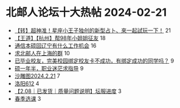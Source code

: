 # 北邮人论坛十大热帖 2024-02-21

- [【转】超神准！星座小王子独创的新型占卜、來一起試玩一下！](https://bbs.byr.cn/article/Constellations/326533) 21
- [【王道】【杭州】帮98年小姐姐征友](https://bbs.byr.cn/article/Friends/2050571) 18
- [通信本硕回辽宁有什么工作机会](https://bbs.byr.cn/article/NorthEast/945496) 16
- [求北邮人在上海的群](https://bbs.byr.cn/article/BYRatSH/8276) 10
- [已毕业校友，完美校园绑定校友卡不成功，有绑定成功的同学吗？](https://bbs.byr.cn/article/CampusCard/23267) 9
- [硕一年半，职业迷茫求指导](https://bbs.byr.cn/article/WorkLife/1210385) 9
- [沙雕图2024.2.21](https://bbs.byr.cn/article/Picture/3358426) 7
- [洛阳612](https://bbs.byr.cn/article/Henan/389994) 4
- [【2.08｜已发货｜质量问题说明】坛服进度](https://bbs.byr.cn/article/Tshirt/91284) 3
- [春季选课](https://bbs.byr.cn/article/Talking/6410696) 3


